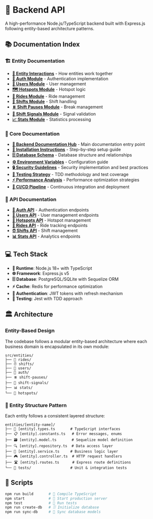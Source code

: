 # 🚀 Backend API

A high-performance Node.js/TypeScript backend built with Express.js following entity-based architecture patterns.

## 📚 Documentation Index

### 🏗️ Entity Documentation
- **[🔗 Entity Interactions](./src/entities/README.md)** - How entities work together
- **[🔐 Auth Module](./src/entities/auth/README.md)** - Authentication implementation
- **[👤 Users Module](./src/entities/users/README.md)** - User management
- **[🗺️ Hotspots Module](./src/entities/hotspots/README.md)** - Hotspot logic
- **[🚙 Rides Module](./src/entities/rides/README.md)** - Ride management
- **[📅 Shifts Module](./src/entities/shifts/README.md)** - Shift handling
- **[⏸️ Shift Pauses Module](./src/entities/shift-pauses/README.md)** - Break management
- **[📶 Shift Signals Module](./src/entities/shift-signals/README.md)** - Signal validation
- **[📈 Stats Module](./src/entities/stats/README.md)** - Statistics processing

### 🎯 Core Documentation
- **[📖 Backend Documentation Hub](./documentation/README.md)** - Main documentation entry point
- **[🚀 Installation Instructions](./documentation/InstallationInstructions.md)** - Step-by-step setup guide
- **[🗄️ Database Schema](./documentation/database.md)** - Database structure and relationships
- **[⚙️ Environment Variables](./documentation/environment_vars.md)** - Configuration guide
- **[🔒 Security Guidelines](./documentation/security.md)** - Security implementation and best practices
- **[🧪 Testing Strategy](./documentation/testing.md)** - TDD methodology and test coverage
- **[⚡ Performance Analysis](./documentation/performance.md)** - Performance optimization strategies
- **[🔄 CI/CD Pipeline](./documentation/ci-cd.md)** - Continuous integration and deployment

### 📡 API Documentation
- **[🔑 Auth API](./documentation/API_Documentation/auth.md)** - Authentication endpoints
- **[👥 Users API](./documentation/API_Documentation/users.md)** - User management endpoints
- **[📍 Hotspots API](./documentation/API_Documentation/hotspots.md)** - Hotspot management
- **[🚗 Rides API](./documentation/API_Documentation/rides.md)** - Ride tracking endpoints
- **[⏰ Shifts API](./documentation/API_Documentation/shifts.md)** - Shift management
- **[📊 Stats API](./documentation/API_Documentation/stats.md)** - Analytics endpoints


## 💻 Tech Stack

- **🏃 Runtime**: Node.js 18+ with TypeScript
- **🌐 Framework**: Express.js v5
- **🗄️ Database**: PostgreSQL/SQLite with Sequelize ORM
- **⚡ Cache**: Redis for performance optimization
- **🔑 Authentication**: JWT tokens with refresh mechanism
- **🧪 Testing**: Jest with TDD approach

## 🏛️ Architecture

### Entity-Based Design

The codebase follows a modular entity-based architecture where each business domain is encapsulated in its own module:

```
src/entities/
├── 🚗 rides/
├── ⏰ shifts/
├── 👥 users/
├── 🔐 auth/
├── ⏸️ shift-pauses/
├── 📶 shift-signals/
├── 📊 stats/
└── 📍 hotspots/
```

### 📁 Entity Structure Pattern

Each entity follows a consistent layered structure:

```
entities/[entity-name]/
├── 📝 [entity].types.ts       # TypeScript interfaces
├── 📋 [entity].constants.ts   # Error messages, enums
├── 🗃️ [entity].model.ts       # Sequelize model definition
├── 🔍 [entity].repository.ts  # Data access layer
├── 💼 [entity].service.ts     # Business logic layer
├── 🎮 [entity].controller.ts  # HTTP request handlers
├── 🛣️ [entity].routes.ts      # Express route definitions
└── 🧪 tests/                  # Unit & integration tests
```


## 📜 Scripts

```bash
npm run build       # 🔨 Compile TypeScript
npm start           # 🚀 Start production server
npm test            # 🧪 Run tests
npm run create-db   # 🗄️ Initialize database
npm run sync-db     # 🔄 Sync database models
```
